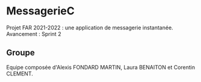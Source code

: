# MessagerieC

Projet FAR 2021-2022 : une application de messagerie instantanée.
Avancement :
Sprint 2

## Groupe

Equipe composée d'Alexis FONDARD MARTIN, Laura BENAITON et Corentin CLEMENT.
